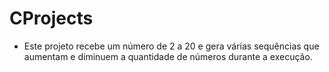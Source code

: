 # CProjects
- Este projeto recebe um número de 2 a 20 e gera várias sequências que aumentam e diminuem a quantidade de números durante a execução.